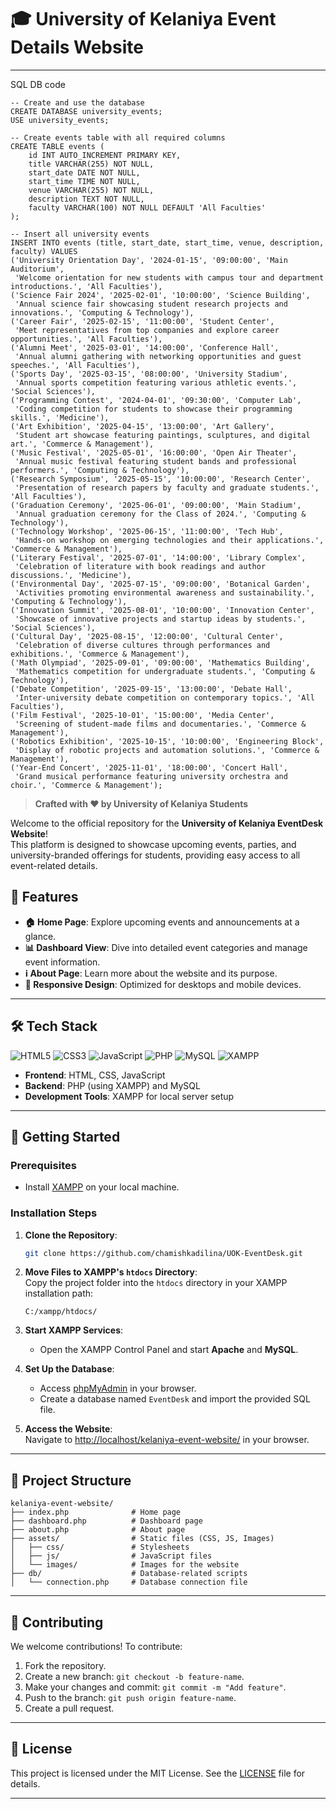 
# 🎓 University of Kelaniya Event Details Website
---
SQL DB code
```
-- Create and use the database
CREATE DATABASE university_events;
USE university_events;

-- Create events table with all required columns
CREATE TABLE events (
    id INT AUTO_INCREMENT PRIMARY KEY,
    title VARCHAR(255) NOT NULL,
    start_date DATE NOT NULL,
    start_time TIME NOT NULL,
    venue VARCHAR(255) NOT NULL,
    description TEXT NOT NULL,
    faculty VARCHAR(100) NOT NULL DEFAULT 'All Faculties'
);

-- Insert all university events
INSERT INTO events (title, start_date, start_time, venue, description, faculty) VALUES
('University Orientation Day', '2024-01-15', '09:00:00', 'Main Auditorium', 
 'Welcome orientation for new students with campus tour and department introductions.', 'All Faculties'),
('Science Fair 2024', '2025-02-01', '10:00:00', 'Science Building', 
 'Annual science fair showcasing student research projects and innovations.', 'Computing & Technology'),
('Career Fair', '2025-02-15', '11:00:00', 'Student Center', 
 'Meet representatives from top companies and explore career opportunities.', 'All Faculties'),
('Alumni Meet', '2025-03-01', '14:00:00', 'Conference Hall', 
 'Annual alumni gathering with networking opportunities and guest speeches.', 'All Faculties'),
('Sports Day', '2025-03-15', '08:00:00', 'University Stadium', 
 'Annual sports competition featuring various athletic events.', 'Social Sciences'),
('Programming Contest', '2024-04-01', '09:30:00', 'Computer Lab', 
 'Coding competition for students to showcase their programming skills.', 'Medicine'),
('Art Exhibition', '2025-04-15', '13:00:00', 'Art Gallery', 
 'Student art showcase featuring paintings, sculptures, and digital art.', 'Commerce & Management'),
('Music Festival', '2025-05-01', '16:00:00', 'Open Air Theater', 
 'Annual music festival featuring student bands and professional performers.', 'Computing & Technology'),
('Research Symposium', '2025-05-15', '10:00:00', 'Research Center', 
 'Presentation of research papers by faculty and graduate students.', 'All Faculties'),
('Graduation Ceremony', '2025-06-01', '09:00:00', 'Main Stadium', 
 'Annual graduation ceremony for the Class of 2024.', 'Computing & Technology'),
('Technology Workshop', '2025-06-15', '11:00:00', 'Tech Hub', 
 'Hands-on workshop on emerging technologies and their applications.', 'Commerce & Management'),
('Literary Festival', '2025-07-01', '14:00:00', 'Library Complex', 
 'Celebration of literature with book readings and author discussions.', 'Medicine'),
('Environmental Day', '2025-07-15', '09:00:00', 'Botanical Garden', 
 'Activities promoting environmental awareness and sustainability.', 'Computing & Technology'),
('Innovation Summit', '2025-08-01', '10:00:00', 'Innovation Center', 
 'Showcase of innovative projects and startup ideas by students.', 'Social Sciences'),
('Cultural Day', '2025-08-15', '12:00:00', 'Cultural Center', 
 'Celebration of diverse cultures through performances and exhibitions.', 'Commerce & Management'),
('Math Olympiad', '2025-09-01', '09:00:00', 'Mathematics Building', 
 'Mathematics competition for undergraduate students.', 'Computing & Technology'),
('Debate Competition', '2025-09-15', '13:00:00', 'Debate Hall', 
 'Inter-university debate competition on contemporary topics.', 'All Faculties'),
('Film Festival', '2025-10-01', '15:00:00', 'Media Center', 
 'Screening of student-made films and documentaries.', 'Commerce & Management'),
('Robotics Exhibition', '2025-10-15', '10:00:00', 'Engineering Block', 
 'Display of robotic projects and automation solutions.', 'Commerce & Management'),
('Year-End Concert', '2025-11-01', '18:00:00', 'Concert Hall', 
 'Grand musical performance featuring university orchestra and choir.', 'Commerce & Management');
```
> **Crafted with ❤️ by University of Kelaniya Students**  

Welcome to the official repository for the **University of Kelaniya EventDesk Website**!  
This platform is designed to showcase upcoming events, parties, and university-branded offerings for students, providing easy access to all event-related details.


## 🌟 Features

- **🏠 Home Page**: Explore upcoming events and announcements at a glance.
- **📊 Dashboard View**: Dive into detailed event categories and manage event information.
- **ℹ️ About Page**: Learn more about the website and its purpose.
- **📱 Responsive Design**: Optimized for desktops and mobile devices.

---

## 🛠️ Tech Stack
![HTML5](https://img.shields.io/badge/HTML5-E34F26?style=flat-square&logo=html5&logoColor=white)
![CSS3](https://img.shields.io/badge/CSS3-1572B6?style=flat-square&logo=css3&logoColor=white)
![JavaScript](https://img.shields.io/badge/JavaScript-F7DF1E?style=flat-square&logo=javascript&logoColor=black)
![PHP](https://img.shields.io/badge/PHP-777BB4?style=flat-square&logo=php&logoColor=white)
![MySQL](https://img.shields.io/badge/MySQL-4479A1?style=flat-square&logo=mysql&logoColor=white)
![XAMPP](https://img.shields.io/badge/XAMPP-F37626?style=flat-square&logo=xampp&logoColor=white)


- **Frontend**: HTML, CSS, JavaScript
- **Backend**: PHP (using XAMPP) and MySQL
- **Development Tools**: XAMPP for local server setup

---

## 🚀 Getting Started

### Prerequisites

- Install [XAMPP](https://www.apachefriends.org/index.html) on your local machine.

### Installation Steps

1. **Clone the Repository**:  
   ```bash
   git clone https://github.com/chamishkadilina/UOK-EventDesk.git
   ```

2. **Move Files to XAMPP's `htdocs` Directory**:  
   Copy the project folder into the `htdocs` directory in your XAMPP installation path:  
   ```
   C:/xampp/htdocs/
   ```

3. **Start XAMPP Services**:  
   - Open the XAMPP Control Panel and start **Apache** and **MySQL**.

4. **Set Up the Database**:  
   - Access [phpMyAdmin](http://localhost/phpmyadmin/) in your browser.
   - Create a database named `EventDesk` and import the provided SQL file.

5. **Access the Website**:  
   Navigate to [http://localhost/kelaniya-event-website/](http://localhost/UOK-EventDesk/) in your browser.

---

## 📂 Project Structure

```
kelaniya-event-website/
├── index.php              # Home page
├── dashboard.php          # Dashboard page
├── about.php              # About page
├── assets/                # Static files (CSS, JS, Images)
│   ├── css/               # Stylesheets
│   ├── js/                # JavaScript files
│   └── images/            # Images for the website
├── db/                    # Database-related scripts
│   └── connection.php     # Database connection file
```

---

## 🤝 Contributing

We welcome contributions! To contribute:  
1. Fork the repository.  
2. Create a new branch: `git checkout -b feature-name`.  
3. Make your changes and commit: `git commit -m "Add feature"`.  
4. Push to the branch: `git push origin feature-name`.  
5. Create a pull request.

---

## 📜 License

This project is licensed under the MIT License. See the [LICENSE](LICENSE) file for details.

---

